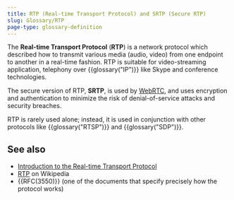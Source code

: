 ```yaml
---
title: RTP (Real-time Transport Protocol) and SRTP (Secure RTP)
slug: Glossary/RTP
page-type: glossary-definition
---
```


The **Real-time Transport Protocol** (**RTP**) is a network protocol which described how to transmit various media (audio, video) from one endpoint to another in a real-time fashion. RTP is suitable for video-streaming application, telephony over {{glossary("IP")}} like Skype and conference technologies.

The secure version of RTP, **SRTP**, is used by [WebRTC](/en-US/docs/Web/API/WebRTC_API), and uses encryption and authentication to minimize the risk of denial-of-service attacks and security breaches.

RTP is rarely used alone; instead, it is used in conjunction with other protocols like {{glossary("RTSP")}} and {{glossary("SDP")}}.

## See also

- [Introduction to the Real-time Transport Protocol](/en-US/docs/Web/API/WebRTC_API/Intro_to_RTP)
- [RTP](https://en.wikipedia.org/wiki/Real-time_Transport_Protocol) on Wikipedia
- {{RFC(3550)}} (one of the documents that specify precisely how the protocol works)
